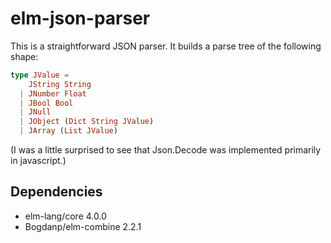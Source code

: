elm-json-parser
===============

This is a straightforward JSON parser.  It builds a parse tree of the following shape:

```elm
type JValue = 
    JString String
  | JNumber Float
  | JBool Bool
  | JNull
  | JObject (Dict String JValue)
  | JArray (List JValue)

```


(I was a little surprised to see that Json.Decode was implemented primarily in javascript.)
     
Dependencies
------------

*  elm-lang/core 4.0.0
*  Bogdanp/elm-combine 2.2.1

